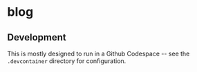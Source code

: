 # blog

## Development

This is mostly designed to run in a Github Codespace -- see the `.devcontainer` directory for configuration.